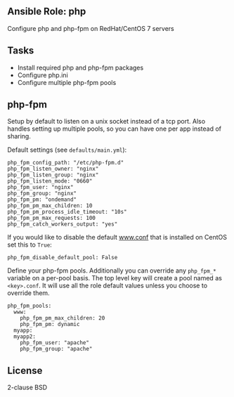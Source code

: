 ## Ansible Role: php
Configure php and php-fpm on RedHat/CentOS 7 servers

## Tasks
* Install required php and php-fpm packages
* Configure php.ini
* Configure multiple php-fpm pools

## php-fpm
Setup by default to listen on a unix socket instead of a tcp port. Also handles setting up multiple pools, so you can have one per app instead of sharing.


Default settings (see `defaults/main.yml`):

    php_fpm_config_path: "/etc/php-fpm.d"
    php_fpm_listen_owner: "nginx"
    php_fpm_listen_group: "nginx"
    php_fpm_listen_mode: "0660"
    php_fpm_user: "nginx"
    php_fpm_group: "nginx"
    php_fpm_pm: "ondemand"
    php_fpm_pm_max_children: 10
    php_fpm_pm_process_idle_timeout: "10s"
    php_fpm_pm_max_requests: 100
    php_fpm_catch_workers_output: "yes"

If you would like to disable the default www.conf that is installed on CentOS set this to `True`:

    php_fpm_disable_default_pool: False

Define your php-fpm pools. Additionally you can override any `php_fpm_*` variable on a per-pool basis. The top level key will create a pool named as `<key>.conf`. It will use all the role default values unless you choose to override them.

    php_fpm_pools:
      www:
        php_fpm_pm_max_children: 20
        php_fpm_pm: dynamic
      myapp:
      myapp2:
        php_fpm_user: "apache"
        php_fpm_group: "apache"

## License
2-clause BSD
